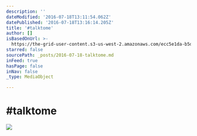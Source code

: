 ```yaml
---
description: ''
dateModified: '2016-07-18T13:11:54.062Z'
datePublished: '2016-07-18T13:16:14.205Z'
title: '#talktome'
author: []
isBasedOnUrl: >-
  https://the-grid-user-content.s3-us-west-2.amazonaws.com/ecc5e1da-b5dd-4a83-a23e-db86535cf14f.jpg
starred: false
sourcePath: _posts/2016-07-18-talktome.md
inFeed: true
hasPage: false
inNav: false
_type: MediaObject

---
```

# \#talktome
![](https://the-grid-user-content.s3-us-west-2.amazonaws.com/ecc5e1da-b5dd-4a83-a23e-db86535cf14f.jpg)